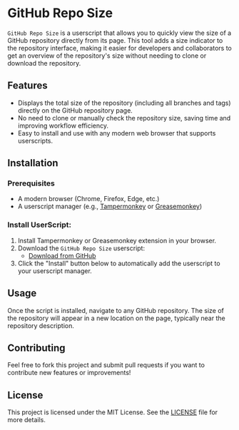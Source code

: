 # GitHub Repo Size

`GitHub Repo Size` is a userscript that allows you to quickly view the size of a GitHub repository directly from its page. This tool adds a size indicator to the repository interface, making it easier for developers and collaborators to get an overview of the repository's size without needing to clone or download the repository.

## Features

- Displays the total size of the repository (including all branches and tags) directly on the GitHub repository page.
- No need to clone or manually check the repository size, saving time and improving workflow efficiency.
- Easy to install and use with any modern web browser that supports userscripts.

## Installation

### Prerequisites

- A modern browser (Chrome, Firefox, Edge, etc.)
- A userscript manager (e.g., [Tampermonkey](https://www.tampermonkey.net/) or [Greasemonkey](https://www.greasespot.net/))

### Install UserScript:

1. Install Tampermonkey or Greasemonkey extension in your browser.
2. Download the `GitHub Repo Size` userscript:
   - [Download from GitHub](https://github.com/cscnk52/UserScript/raw/refs/heads/main/GitHub-Repo-Size/GitHub-Repo-Size.user.js)
3. Click the "Install" button below to automatically add the userscript to your userscript manager.

## Usage

Once the script is installed, navigate to any GitHub repository. The size of the repository will appear in a new location on the page, typically near the repository description.

## Contributing

Feel free to fork this project and submit pull requests if you want to contribute new features or improvements!

## License

This project is licensed under the MIT License. See the [LICENSE](../LICENSE) file for more details.
